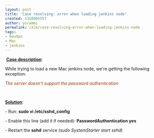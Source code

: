 ```yaml
---
layout: post
title: 'Case resolving: error when loading jenkins node'
created: 1350905557
author: yorammi
permalink: /alm/case-resolving-error-when-loading-jenkins-node
tags:
- DevOps
- Mac
- jenkins
---
```

<p>&nbsp;<u><span class="s1"><b>Case description</b></span></u>:</p>
<p class="p1">While trying to load a new Mac jenkins node, we're getting the following exception:</p>
<p class="p2"><span style="color: rgb(153, 51, 0); "><em>The server doesn't support the password authentication</em></span></p>
<p class="p3">&nbsp;</p>
<p class="p1"><u><span class="s1"><b>Solution</b></span></u>:</p>
<p class="p1">- Run: <strong>sudo vi /etc/sshd_config</strong></p>
<p class="p1">- Enable this line (add it if needed):&nbsp;<strong>PasswordAuthentication yes</strong></p>
<p class="p1">- Restart the <strong>sshd</strong> service (<em>sudo SystemStarter start sshd</em>)</p>
<p class="p1">&nbsp;</p>
<p class="p1">&nbsp;</p>
<p class="p1">&nbsp;</p>
<p class="p1">&nbsp;</p>
<p>&nbsp;</p>
